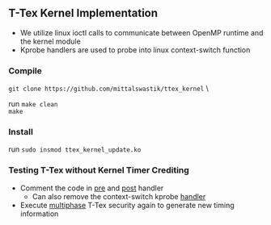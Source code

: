 ## T-Tex Kernel Implementation
* We utilize linux ioctl calls to communicate between OpenMP runtime and the kernel module
* Kprobe handlers are used to probe into linux context-switch function

### Compile

``git clone https://github.com/mittalswastik/ttex_kernel`` \

run ``make clean`` \
``make``

### Install
run  ``sudo insmod ttex_kernel_update.ko``

### Testing T-Tex without Kernel Timer Crediting
* Comment the code in [pre](https://github.com/mittalswastik/ttex_kernel/blob/37347adfc352b278f10d4a3f534d865d9d573d9b/ttex_kernel_update.c#L364) and [post](https://github.com/mittalswastik/ttex_kernel/blob/37347adfc352b278f10d4a3f534d865d9d573d9b/ttex_kernel_update.c#L402) handler
  * Can also remove the context-switch kprobe [handler](https://github.com/mittalswastik/ttex_kernel/blob/37347adfc352b278f10d4a3f534d865d9d573d9b/ttex_kernel_update.c#L472)
* Execute [multiphase](https://github.com/mittalswastik/ttex_benchmark) T-Tex security again to generate new timing information

